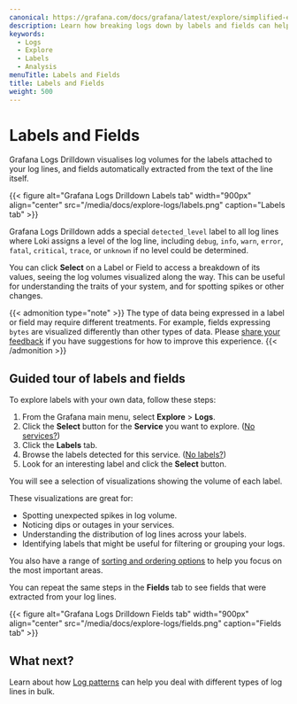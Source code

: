 ```yaml
---
canonical: https://grafana.com/docs/grafana/latest/explore/simplified-exploration/logs/labels-and-fields/
description: Learn how breaking logs down by labels and fields can help you find the signal in the noise.
keywords:
  - Logs
  - Explore
  - Labels
  - Analysis
menuTitle: Labels and Fields
title: Labels and Fields
weight: 500
---
```


# Labels and Fields

Grafana Logs Drilldown visualises log volumes for the labels attached to your log lines, and fields automatically extracted from the text of the line itself.

{{< figure alt="Grafana Logs Drilldown Labels tab" width="900px" align="center" src="/media/docs/explore-logs/labels.png" caption="Labels tab" >}}

Grafana Logs Drilldown adds a special `detected_level` label to all log lines where Loki assigns a level of the log line, including `debug`, `info`, `warn`, `error`, `fatal`, `critical`, `trace`, or `unknown` if no level could be determined.

You can click **Select** on a Label or Field to access a breakdown of its values, seeing the log volumes visualized along the way.
This can be useful for understanding the traits of your system, and for spotting spikes or other changes.

{{< admonition type="note" >}}
The type of data being expressed in a label or field may require different treatments. For example, fields expressing `bytes` are visualized differently than other types of data. Please [share your feedback](https://forms.gle/1sYWCTPvD72T1dPH9) if you have suggestions for how to improve this experience.
{{< /admonition >}}

## Guided tour of labels and fields

To explore labels with your own data, follow these steps:

1. From the Grafana main menu, select **Explore** > **Logs**.
1. Click the **Select** button for the **Service** you want to explore. ([No services?](https://grafana.com/docs/grafana-cloud/visualizations/simplified-exploration/logs/troubleshooting/#there-are-no-services))
1. Click the **Labels** tab.
1. Browse the labels detected for this service. ([No labels?](https://grafana.com/docs/grafana-cloud/visualizations/simplified-exploration/logs/troubleshooting/#there-are-no-labels))
1. Look for an interesting label and click the **Select** button.

You will see a selection of visualizations showing the volume of each label.

These visualizations are great for:

- Spotting unexpected spikes in log volume.
- Noticing dips or outages in your services.
- Understanding the distribution of log lines across your labels.
- Identifying labels that might be useful for filtering or grouping your logs.

You also have a range of [sorting and ordering options](https://grafana.com/docs/grafana-cloud/visualizations/simplified-exploration/logs/ordering/) to help you focus on the most important areas.

You can repeat the same steps in the **Fields** tab to see fields that were extracted from your log lines.

{{< figure alt="Grafana Logs Drilldown Fields tab" width="900px" align="center" src="/media/docs/explore-logs/fields.png" caption="Fields tab" >}}

## What next?

Learn about how [Log patterns](https://grafana.com/docs/grafana-cloud/visualizations/simplified-exploration/logs/patterns/) can help you deal with different types of log lines in bulk.
